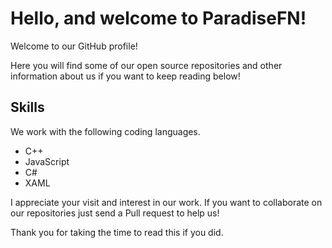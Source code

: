 # Hello, and welcome to ParadiseFN!

Welcome to our GitHub profile!

Here you will find some of our open source repositories and other information about us if you want to keep reading below!

## Skills

We work with the following coding languages.

- C++
- JavaScript 
- C# 
- XAML

I appreciate your visit and interest in our work. If you want to collaborate on our repositories just send a Pull request to help us! 

Thank you for taking the time to read this if you did.
